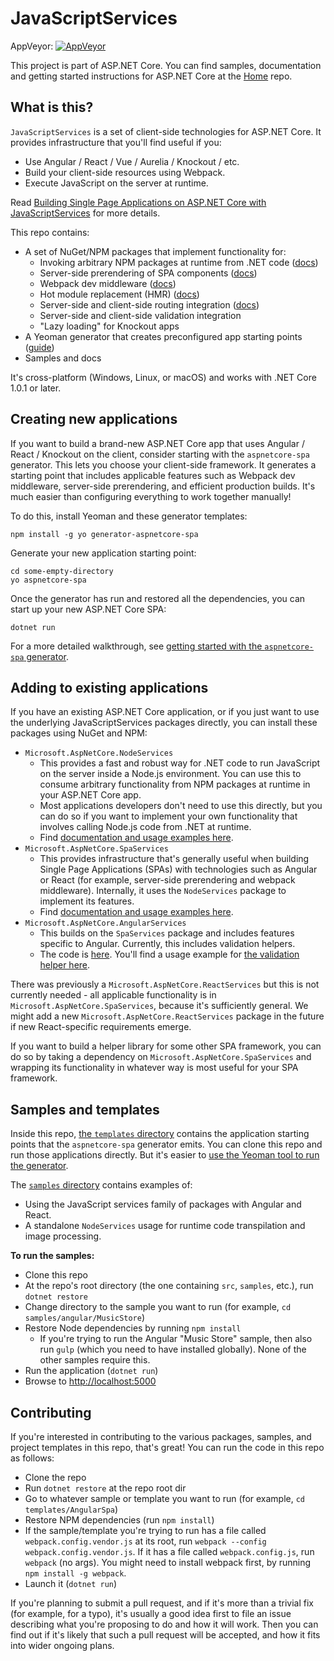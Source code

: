 # JavaScriptServices

AppVeyor: [![AppVeyor](https://ci.appveyor.com/api/projects/status/gprilrckx116vc9m/branch/dev?svg=true)](https://ci.appveyor.com/project/aspnetci/javascriptservices/branch/dev)

This project is part of ASP.NET Core. You can find samples, documentation and getting started instructions for ASP.NET Core at the [Home](https://github.com/aspnet/home) repo.

## What is this?

`JavaScriptServices` is a set of client-side technologies for ASP.NET Core. It provides infrastructure that you'll find useful if you:

-  Use Angular / React / Vue / Aurelia / Knockout / etc.
-  Build your client-side resources using Webpack.
-  Execute JavaScript on the server at runtime.

Read [Building Single Page Applications on ASP.NET Core with JavaScriptServices](https://blogs.msdn.microsoft.com/webdev/2017/02/14/building-single-page-applications-on-asp-net-core-with-javascriptservices/) for more details.

This repo contains:

 * A set of NuGet/NPM packages that implement functionality for:
   * Invoking arbitrary NPM packages at runtime from .NET code ([docs](https://github.com/aspnet/JavaScriptServices/tree/dev/src/Microsoft.AspNetCore.NodeServices#simple-usage-example))
   * Server-side prerendering of SPA components ([docs](https://github.com/aspnet/JavaScriptServices/tree/dev/src/Microsoft.AspNetCore.SpaServices#server-side-prerendering))
   * Webpack dev middleware ([docs](https://github.com/aspnet/JavaScriptServices/tree/dev/src/Microsoft.AspNetCore.SpaServices#webpack-dev-middleware))
   * Hot module replacement (HMR) ([docs](https://github.com/aspnet/JavaScriptServices/tree/dev/src/Microsoft.AspNetCore.SpaServices#webpack-hot-module-replacement))
   * Server-side and client-side routing integration ([docs](https://github.com/aspnet/JavaScriptServices/tree/dev/src/Microsoft.AspNetCore.SpaServices#routing-helper-mapspafallbackroute))
   * Server-side and client-side validation integration
   * "Lazy loading" for Knockout apps
 * A Yeoman generator that creates preconfigured app starting points ([guide](http://blog.stevensanderson.com/2016/05/02/angular2-react-knockout-apps-on-aspnet-core/))
 * Samples and docs

It's cross-platform (Windows, Linux, or macOS) and works with .NET Core 1.0.1 or later.

## Creating new applications

If you want to build a brand-new ASP.NET Core app that uses Angular / React / Knockout on the client, consider starting with the `aspnetcore-spa` generator. This lets you choose your client-side framework. It generates a starting point that includes applicable features such as Webpack dev middleware, server-side prerendering, and efficient production builds. It's much easier than configuring everything to work together manually!

To do this, install Yeoman and these generator templates:

    npm install -g yo generator-aspnetcore-spa

Generate your new application starting point:

    cd some-empty-directory
    yo aspnetcore-spa

Once the generator has run and restored all the dependencies, you can start up your new ASP.NET Core SPA:

    dotnet run 

For a more detailed walkthrough, see [getting started with the `aspnetcore-spa` generator](http://blog.stevensanderson.com/2016/05/02/angular2-react-knockout-apps-on-aspnet-core/).

## Adding to existing applications

If you have an existing ASP.NET Core application, or if you just want to use the underlying JavaScriptServices packages directly, you can install these packages using NuGet and NPM:

 * `Microsoft.AspNetCore.NodeServices`
   * This provides a fast and robust way for .NET code to run JavaScript on the server inside a Node.js environment. You can use this to consume arbitrary functionality from NPM packages at runtime in your ASP.NET Core app.
   * Most applications developers don't need to use this directly, but you can do so if you want to implement your own functionality that involves calling Node.js code from .NET at runtime.
   * Find [documentation and usage examples here](https://github.com/aspnet/JavaScriptServices/tree/dev/src/Microsoft.AspNetCore.NodeServices#microsoftaspnetcorenodeservices).
 * `Microsoft.AspNetCore.SpaServices`
   * This provides infrastructure that's generally useful when building Single Page Applications (SPAs) with technologies such as Angular or React (for example, server-side prerendering and webpack middleware). Internally, it uses the `NodeServices` package to implement its features.
   * Find [documentation and usage examples here](https://github.com/aspnet/JavaScriptServices/tree/dev/src/Microsoft.AspNetCore.SpaServices#microsoftaspnetcorespaservices).
 * `Microsoft.AspNetCore.AngularServices`
   * This builds on the `SpaServices` package and includes features specific to Angular. Currently, this includes validation helpers.
   * The code is [here](https://github.com/aspnet/JavaScriptServices/tree/dev/src/Microsoft.AspNetCore.AngularServices). You'll find a usage example for [the validation helper here](https://github.com/aspnet/JavaScriptServices/blob/dev/samples/angular/MusicStore/wwwroot/ng-app/components/admin/album-edit/album-edit.ts).

There was previously a `Microsoft.AspNetCore.ReactServices` but this is not currently needed - all applicable functionality is in `Microsoft.AspNetCore.SpaServices`, because it's sufficiently general. We might add a new `Microsoft.AspNetCore.ReactServices` package in the future if new React-specific requirements emerge.

If you want to build a helper library for some other SPA framework, you can do so by taking a dependency on `Microsoft.AspNetCore.SpaServices` and wrapping its functionality in whatever way is most useful for your SPA framework.

## Samples and templates

Inside this repo, [the `templates` directory](https://github.com/aspnet/JavaScriptServices/tree/dev/templates) contains the application starting points that the `aspnetcore-spa` generator emits. You can clone this repo and run those applications directly. But it's easier to [use the Yeoman tool to run the generator](http://blog.stevensanderson.com/2016/05/02/angular2-react-knockout-apps-on-aspnet-core/).

The [`samples` directory](https://github.com/aspnet/JavaScriptServices/tree/dev/samples) contains examples of:

- Using the JavaScript services family of packages with Angular and React.
- A standalone `NodeServices` usage for runtime code transpilation and image processing.

**To run the samples:**

 * Clone this repo
 * At the repo's root directory (the one containing `src`, `samples`, etc.), run `dotnet restore`
 * Change directory to the sample you want to run (for example, `cd samples/angular/MusicStore`)
 * Restore Node dependencies by running `npm install`
   * If you're trying to run the Angular "Music Store" sample, then also run `gulp` (which you need to have installed globally). None of the other samples require this.
 * Run the application (`dotnet run`)
 * Browse to [http://localhost:5000](http://localhost:5000)

## Contributing

If you're interested in contributing to the various packages, samples, and project templates in this repo, that's great! You can run the code in this repo as follows:

 * Clone the repo
 * Run `dotnet restore` at the repo root dir
 * Go to whatever sample or template you want to run (for example, `cd templates/AngularSpa`)
 * Restore NPM dependencies (run `npm install`)
 * If the sample/template you're trying to run has a file called `webpack.config.vendor.js` at its root, run `webpack --config webpack.config.vendor.js`. If it has a file called `webpack.config.js`, run `webpack` (no args). You might need to install webpack first, by running `npm install -g webpack`.
 * Launch it (`dotnet run`)

If you're planning to submit a pull request, and if it's more than a trivial fix (for example, for a typo), it's usually a good idea first to file an issue describing what you're proposing to do and how it will work. Then you can find out if it's likely that such a pull request will be accepted, and how it fits into wider ongoing plans.
